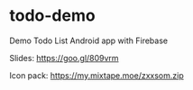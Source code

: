 # todo-demo
Demo Todo List Android app with Firebase

Slides: https://goo.gl/809vrm

Icon pack: https://my.mixtape.moe/zxxsom.zip
